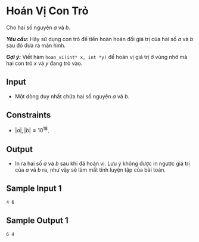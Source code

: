 # Hoán Vị Con Trỏ

Cho hai số nguyên $a$ và $b$.

***Yêu cầu:*** Hãy sử dụng con trỏ để tiến hoàn hoán đổi giá trị của hai số $a$ và $b$ sau đó đưa ra màn hình.

***Gợi ý:*** Viết hàm `hoan_vi(int* x, int *y)` để hoán vị giá trị ở vùng nhớ mà hai con trỏ $x$ và $y$ đang trỏ vào.

## Input

- Một dòng duy nhất chứa hai số nguyên $a$ và $b$.

## Constraints

- $|a|, |b| \le 10^{18}$.

## Output

- In ra hai số $a$ và $b$ sau khi đã hoán vị. Lưu ý không được in ngược giá trị của $a$ và $b$ ra, như vậy sẽ làm mất tính luyện tập của bài toán.

## Sample Input 1

```
4 6
```

## Sample Output 1

```
6 4
```


